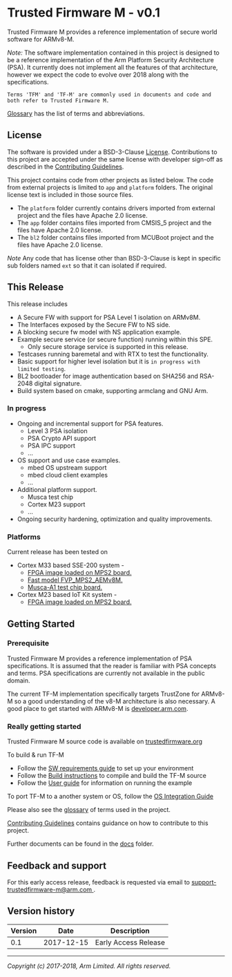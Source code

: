 # Trusted Firmware M - v0.1

Trusted Firmware M provides a reference implementation of secure world
software for ARMv8-M.

*Note:* The software implementation contained in this project is designed to
be a reference implementation of the Arm Platform Security Architecture (PSA).
It currently does not implement all the features of that architecture, however
we expect the code to evolve over 2018 along with the specifications.

`Terms 'TFM' and 'TF-M' are commonly used in documents and code and both
refer to Trusted Firmware M.`

[Glossary](glossary.md) has the list of terms and abbreviations.

## License

The software is provided under a BSD-3-Clause [License](license.md).
Contributions to this project are accepted under the same license with developer
sign-off as described in the [Contributing Guidelines](contributing.md).

This project contains code from other projects as listed below. The code from
external projects is limited to `app` and `platform` folders.
The original license text is included in those source files.

* The `platform` folder currently contains drivers imported from external
  project and the files have Apache 2.0 license.
* The `app` folder contains files imported from CMSIS_5 project
  and the files have Apache 2.0 license.
* The `bl2` folder contains files imported from MCUBoot project and the files
  have Apache 2.0 license.

*Note* Any code that has license other than BSD-3-Clause is kept in
specific sub folders named `ext` so that it can isolated if required.

## This Release

This release includes

* A Secure FW with support for PSA Level 1 isolation on ARMv8M.
* The Interfaces exposed by the Secure FW to NS side.
* A blocking secure fw model with NS application example.
* Example secure service (or secure function) running within this SPE.
	* Only secure storage service is supported in this release.
* Testcases running baremetal and with RTX to test the functionality.
* Basic support for higher level isolation but it is `in progress with
limited testing`.
* BL2 bootloader for image authentication based on SHA256 and RSA-2048 digital
  signature.
* Build system based on cmake, supporting armclang and GNU Arm.

### In progress

* Ongoing and incremental support for PSA features.
	* Level 3 PSA isolation
	* PSA Crypto API support
	* PSA IPC support
	* ...
* OS support and use case examples.
	* mbed OS upstream support
	* mbed cloud client examples
	* ...
* Additional platform support.
	* Musca test chip
	* Cortex M23 support
	* ...
* Ongoing security hardening, optimization and quality improvements.


### Platforms

Current release has been tested on

* Cortex M33 based SSE-200 system -
	* [FPGA image loaded on MPS2 board.](https://developer.arm.com/products/system-design/development-boards/cortex-m-prototyping-systems/mps2)
	* [Fast model FVP_MPS2_AEMv8M.](https://developer.arm.com/products/system-design/fixed-virtual-platforms)
	* [Musca-A1 test chip board.](https://developer.arm.com/products/system-design/development-boards/iot-test-chips-and-boards/musca-a1-test-chip-board)
* Cortex M23 based IoT Kit system -
	* [FPGA image loaded on MPS2 board.](https://developer.arm.com/products/system-design/development-boards/cortex-m-prototyping-systems/mps2)

## Getting Started

### Prerequisite
Trusted Firmware M provides a reference implementation of PSA specifications.
It is assumed that the reader is familiar with PSA concepts and terms.
PSA specifications are currently not available in the public domain.

The current TF-M implementation specifically targets TrustZone for ARMv8-M so a
good understanding of the v8-M architecture is also necessary.
A good place to get started with ARMv8-M is
[developer.arm.com](https://developer.arm.com/technologies/trustzone).


### Really getting started

Trusted Firmware M source code is available on
[trustedfirmware.org](https://git.trustedfirmware.org/trusted-firmware-m.git/)

To build & run TF-M
- Follow the
 [SW requirements guide](docs/user_guides/tfm_sw_requirement.md)
 to set up your environment
- Follow the
 [Build instructions](docs/user_guides/tfm_build_instruction.md)
 to compile and build the TF-M source
- Follow the
 [User guide](docs/user_guides/tfm_user_guide.md)
for information on running the example

To port TF-M to a another system or OS, follow the
[OS Integration Guide](docs/user_guides/tfm_integration_guide.md)

Please also see the [glossary](glossary.md) of terms used in the project.

[Contributing Guidelines](contributing.md) contains guidance on how to
contribute to this project.

Further documents can be found in the [docs](docs) folder.

## Feedback and support

For this early access release, feedback is requested via email to
[support-trustedfirmware-m@arm.com ](support-trustedfirmware-m@arm.com).


## Version history

| Version | Date | Description |
|---------|------|-------------|
| 0.1   | 2017-12-15 | Early Access Release |


--------------

*Copyright (c) 2017-2018, Arm Limited. All rights reserved.*
